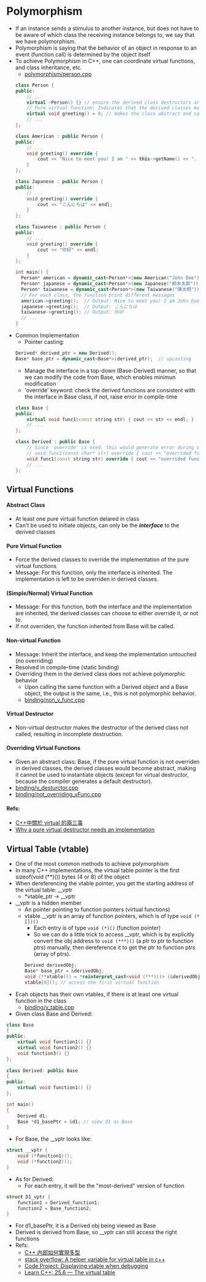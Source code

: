 # Polymorphism
* If an instance sends a stimulus to another instance, but does not have to be aware of which class the receiving instance belongs to, we say that we have polymorphism.
* Polymorphism is saying that the behavior of an object in response to an event (function call) is determined by the object itself
* To achieve Polymorphism in C++, one can coordinate virtual functions, and class inheritance, etc.
  * [polymorphism/person.cpp](polymorphism/person.cpp)
  ``` c++
  class Person {
  public:
      // ...
      virtual ~Person() {} // ensure the derived class destructors are called properly.
      // Pure virtual function: Indicates that the derived classes must override this function, otherwise they cannot initiate objects.
      virtual void greeting() = 0; // makes the class abstract and cannot be instantiated.
      // ...
  }; 

  class American : public Person {
  public:
      // ...
      void greeting() override {
          cout << "Nice to meet you! I am " << this->getName() << ". How's going?" << endl;
      }
  };

  class Japanese : public Person {
  public:
      // ...
      void greeting() override {
          cout << "こんにちは" << endl; 
      }
  };

  class Taiwanese : public Person {
  public:
      // ...
      void greeting() override {
          cout << "你好" << endl; 
      }
  };

  int main() {
    Person* american = dynamic_cast<Person*>(new American("John Doe"));
    Person* japanese = dynamic_cast<Person*>(new Japanese("鈴木太郎"));
    Person* taiwanese = dynamic_cast<Person*>(new Taiwanese("陳太明"));
    // For each class, the function print different messages
    american->greeting();  // Output: Nice to meet you! I am John Doe. How's going?
    japanese->greeting();  // Output: こんにちは
    taiwanese->greeting(); // Output: 你好
    // ...
  }
  ```
* Common Implementation
  * Pointer casting:
  ``` c++
  Derived* derived_ptr = new Derived();
  Base* base_ptr = dynamic_cast<Base*>(derived_ptr);  // upcasting
  ```
  * Manage the interface in a top-down (Base-Derived) manner, so that we can modify the code from Base, which enables minimun modification
  * 'override' keyword: check the derived functions are consistent with the interface in Base class, if not, raise error in compile-time
  ``` c++
  class Base {
  public:
      virtual void func1(const string str) { cout << str << endl; }
      // ...
  };

  class Derived : public Base {
      // Since 'override' is used, this would generate error during compilation, because it is not consistent with Base::func1(const string str)
      // void func1(const char* str) override { cout << "overrided func1 of Derived: " << str << endl; }
      void func1(const string str) override { cout << "overrided func1 of Derived: " << str << endl; }
      // ...
  };
  ```
## Virtual Functions
#### Abstract Class
* At least one pure virtual function delared in class
* Can't be used to initiate objects, can only be the ***interface*** to the derived classes
#### Pure Virtual Function
* Force the derived classes to override the implementation of the pure virtual functions
* Message: For this function, only the interface is inherited. The implementation is left to be overriden in derived classes.
#### (Simple/Normal) Virtual Function
* Message: For this function, both the interface and the implementation are inherited, the derived classes can choose to either override it, or not to.
* If not overriden, the function inherited from Base will be called.
#### Non-virtual Function
* Message: Inherit the interface, and keep the implementation untouched (no overriding)
* Resolved in compile-time (static binding)
* Overriding them in the derived class does not achieve polymorphic behavior
  * Upon calling the same function with a Derived object and a Base object, the output is the same, i.e., this is not polymorphic behavior.
  * [binding/non_v_func.cpp](binding/non_v_func.cpp)
#### Virtual Destructor
* Non-virtual destructor makes the destructor of the derived class not called, resulting in incomplete destruction.
#### Overriding Virtual Functions
* Given an abstract class: Base, if the pure virtual function is not overriden in derived classes, the derived classes would become abstract, making it cannot be used to instantiate objects (except for virtual destructor, because the compiler generates a default destructor).
* [binding/v_desturctor.cpp](binding/v_desturctor.cpp)
* [binding/not_overriding_vFunc.cpp](binding/not_overriding_vFunc.cpp)
#### Refs:
* [C++中關於 virtual 的兩三事](https://medium.com/theskyisblue/c-中關於-virtual-的兩三事-1b4e2a2dc373)
* [Why a pure virtual destructor needs an implementation](https://stackoverflow.com/questions/21109417/why-a-pure-virtual-destructor-needs-an-implementation)

## Virtual Table (vtable)
* One of the most common methods to achieve polymorphism
* In many C++ implementations, the virtual table pointer is the first sizeof(void (**)()) bytes (4 or 8) of the object
* When dereferencing the vtable pointer, you get the starting address of the virtual table: __vptr
  * *vtable_ptr -> __vptr
* __vptr is a hidden member
  *  An pointer pointing to function pointers (virtual functions)
  *  vtable __vptr is an array of function pointers, which is of type `void (*[])()`
     *  Each entry is of type `void (*)()` (function pointer)
     *  So we can do a little trick to access __vptr, which is by explicitly convert the obj address to `void (***)()` (a ptr to ptr to function ptrs) manually, then dereference it to get the ptr to function ptrs (array of ptrs).
     ``` cpp
     Derived derivedObj;
     Base* base_ptr = &derivedObj;
     void (**vtable)() = *reinterpret_cast<void (***)()> (&derivedObj);
     vtable[0](); // access the first virtual function
     ```
* Ecah objects has their own vtables, if there is at least one virtual function in the class
  * [binding/v_table.cpp](binding/v_table.cpp)
* Given class Base and Derived:
``` cpp
class Base
{
public:
    virtual void function1() {}
    virtual void function2() {}
    void function3() {}
};
 
class Derived: public Base
{
public:
    virtual void function1() {}
};

int main()
{
    Derived d1;
    Base *d1_basePtr = &d1; // view d1 as Base
}
```
* For Base, the __vptr looks like:
``` cpp
struct __vptr {
	void (*function1)();
	void (*function2)();
}
```
* As for Derived:
  * For each entry, it will be the "most-derived" version of function
``` cpp
struct D1_vptr {
	function1 = Derived_function1;
	function2 = Base_function2;
}
```
* For d1_basePtr, it is a Derived obj being viewed as Base
* Derived is derived from Base, so __vptr can still access the right functions
* Refs:
  * [C++ 內部如何實現多型](https://npes87184.github.io/2019-06-08-how-c++-achieve-polymorphism-internally/)
  * [stack overflow: A helper variable for virtual table in c++](https://stackoverflow.com/questions/18246016/void-vt-void-ptr-a-helper-variable-for-virtual-table-in-c)
  * [Code Project: Displaying vtable when debugging](https://www.codeproject.com/Tips/90875/Displaying-vtable-when-debugging)
  * [Learn C++: 25.6 — The virtual table](https://www.learncpp.com/cpp-tutorial/the-virtual-table/)